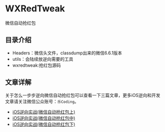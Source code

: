 # WXRedTweak
微信自动抢红包

## 目录介绍
- Headers：微信头文件，classdump出来的微信6.6.1版本
- utils：会陆续放逆向需要的工具
- wxredtweak:抢红包源码

## 文章详解
关于怎么一步步逆向微信自动抢红包可以查看一下三篇文章，更多iOS逆向和开发文章请关注微信公众账号：`乐Coding`。

- [iOS逆向实战(微信自动抢红包上)](https://github.com/Lves/WXRedTweak/blob/master/Articles/%E5%BE%AE%E4%BF%A1%E6%8A%A2%E7%BA%A2%E5%8C%85%E4%B8%8A.md)
- [iOS逆向实战(微信自动抢红包中)](https://github.com/Lves/WXRedTweak/blob/master/Articles/%E5%BE%AE%E4%BF%A1%E6%8A%A2%E7%BA%A2%E5%8C%85%E4%B8%AD.md)
- [iOS逆向实战(微信自动抢红包下)](https://github.com/Lves/WXRedTweak/blob/master/Articles/%E5%BE%AE%E4%BF%A1%E6%8A%A2%E7%BA%A2%E5%8C%85%E4%B8%8B.md)
